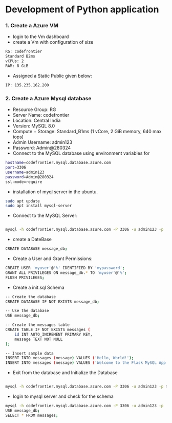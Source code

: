# Development of Python application
### 1. Create a Azure VM
- login to the Vm dashboard
- create a Vm with configuration of size
```sh
RG: codefrontier
Standard B2ms
vCPUs: 2
RAM: 8 GiB
```
- Assigned a Static Public given below:
```sh
IP: 135.235.162.200
```
### 2. Create a Azure Mysql database 
- Resource Group: RG
- Server Name: codefrontier
- Location: Central India
- Version: MySQL 8.0
- Compute + Storage: Standard_B1ms (1 vCore, 2 GiB memory, 640 max iops)
- Admin Username: admin123
- Password: Admin@280324
- Connect to the MySQL database using environment variables for
```sh
hostname=codefrontier.mysql.database.azure.com
port=3306
username=admin123
password=Admin@280324
ssl-mode=require
```
- installation of myql server in the ubuntu.
```sh
sudo apt update
sudo apt install mysql-server
```
- Connect to the MySQL Server:
```sh

mysql -h codefrontier.mysql.database.azure.com -P 3306 -u admin123 -p

```
- create a DateBase
```sh
CREATE DATABASE message_db;
```
- Create a User and Grant Permissions:
```sh
CREATE USER 'myuser'@'%' IDENTIFIED BY 'mypassword';
GRANT ALL PRIVILEGES ON message_db.* TO 'myuser'@'%';
FLUSH PRIVILEGES;
```
- Create a init.sql Schema 
```sh
-- Create the database
CREATE DATABASE IF NOT EXISTS message_db;

-- Use the database
USE message_db;

-- Create the messages table
CREATE TABLE IF NOT EXISTS messages (
    id INT AUTO_INCREMENT PRIMARY KEY,
    message TEXT NOT NULL
);

-- Insert sample data
INSERT INTO messages (message) VALUES ('Hello, World!');
INSERT INTO messages (message) VALUES ('Welcome to the Flask MySQL App!');
```
- Exit from the database and Initialize the Database
```sh

mysql -h codefrontier.mysql.database.azure.com -P 3306 -u admin123 -p message_db < init.sql
```
- login to mysql server and check for the schema
```sh
mysql -h codefrontier.mysql.database.azure.com -P 3306 -u admin123 -p
USE message_db;
SELECT * FROM messages;
```